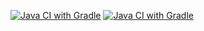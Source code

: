 [![Java CI with Gradle](https://github.com/Edem-Ablayev/postman/actions/workflows/gradle.yml/badge.svg)](https://github.com/Edem-Ablayev/postman/actions/workflows/gradle.yml)
[![Java CI with Gradle](https://github.com/Edem-Ablayev/postman/actions/workflows/gradle.yml/badge.svg)](https://github.com/Edem-Ablayev/postman/actions/workflows/gradle.yml)
